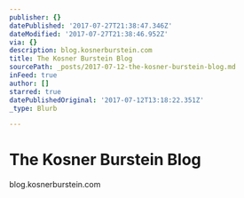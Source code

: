 ```yaml
---
publisher: {}
datePublished: '2017-07-27T21:38:47.346Z'
dateModified: '2017-07-27T21:38:46.952Z'
via: {}
description: blog.kosnerburstein.com
title: The Kosner Burstein Blog
sourcePath: _posts/2017-07-12-the-kosner-burstein-blog.md
inFeed: true
author: []
starred: true
datePublishedOriginal: '2017-07-12T13:18:22.351Z'
_type: Blurb

---
```

# The Kosner Burstein Blog

blog.kosnerburstein.com